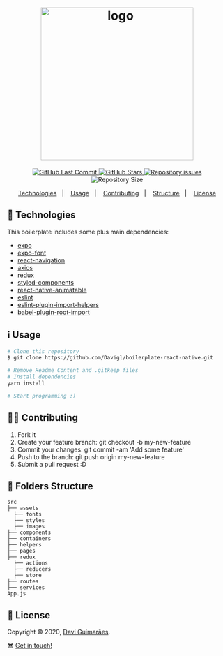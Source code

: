 <h1 align="center">
  <img alt="logo" src="https://i.imgur.com/71ri2fy.png" width="350"/>
  <br>
</h1>

<p align="center">
  <a href="https://github.com/Davigl/boilerplate-react-native/commits/master">
    <img alt="GitHub Last Commit" src="https://img.shields.io/github/last-commit/Davigl/boilerplate-react-native?style=flat-square&color=ff69b4">
  </a>
  
  <a href="https://github.com/Davigl/boilerplate-react-native/stargazers">
    <img alt="GitHub Stars" src="https://img.shields.io/github/stars/Davigl/boilerplate-react-native.svg">
  </a>

  <a href="https://github.com/Davigl/boilerplate-react-native/issues">
    <img alt="Repository issues" src="https://img.shields.io/github/issues/Davigl/boilerplate-react-native?style=flat-square&color=yellow">
  </a>

  <img alt="Repository Size" src="https://img.shields.io/github/repo-size/Davigl/boilerplate-react-native?style=flat-square&color=blueviolet">
</p>

<p align="center">
  <a href="#rocket-technologies">Technologies</a>&nbsp;&nbsp;&nbsp;|&nbsp;&nbsp;&nbsp;
  <a href="#information_source-usage">Usage</a>&nbsp;&nbsp;&nbsp;|&nbsp;&nbsp;&nbsp;
  <a href="#user-content--contributing">Contributing</a>&nbsp;&nbsp;&nbsp;|&nbsp;&nbsp;&nbsp;
  <a href="#user-content--folders-structure">Structure</a>&nbsp;&nbsp;&nbsp;|&nbsp;&nbsp;&nbsp;
  <a href="#memo-license">License</a>
</p>

## :rocket: Technologies

This boilerplate includes some plus main dependencies:

* [expo](https://github.com/expo/expo)
* [expo-font](https://github.com/expo/expo/tree/master/packages/expo-font)
* [react-navigation](https://github.com/react-navigation/react-navigation)
* [axios](https://github.com/axios/axios)
* [redux](https://github.com/reduxjs/redux)
* [styled-components](https://github.com/styled-components/styled-components)
* [react-native-animatable](https://github.com/oblador/react-native-animatable)
* [eslint](https://github.com/eslint/eslint)
* [eslint-plugin-import-helpers](https://github.com/Tibfib/eslint-plugin-import-helpers)
* [babel-plugin-root-import](https://github.com/entwicklerstube/babel-plugin-root-import)

## :information_source: Usage

```bash  
# Clone this repository
$ git clone https://github.com/Davigl/boilerplate-react-native.git

# Remove Readme Content and .gitkeep files
# Install dependencies
yarn install

# Start programming :)
```

## 💁🏻 Contributing

1. Fork it
2. Create your feature branch: git checkout -b my-new-feature
3. Commit your changes: git commit -am 'Add some feature'
4. Push to the branch: git push origin my-new-feature
5. Submit a pull request :D

## 📁 Folders Structure

<div>
  
    src
    ├── assets
      ├── fonts
      ├── styles
      ├── images
    ├── components
    ├── containers
    ├── helpers
    ├── pages
    ├── redux
      ├── actions
      ├── reducers
      ├── store
    ├── routes
    ├── services
    App.js
</div>

## :memo: License

Copyright © 2020, [Davi Guimarães](https://github.com/davigl).
  
😎 [Get in touch!](https://www.linkedin.com/in/davi-guimaraes)
